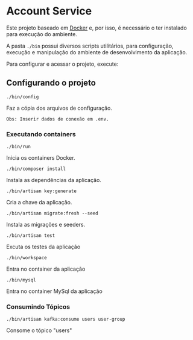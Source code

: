 # Account Service

Este projeto baseado em [Docker](https://www.docker.com/) e, por isso, é necessário o ter instalado para execução do ambiente.

A pasta `./bin` possui diversos scripts utilitários, para configuração, execução e manipulação do ambiente de desenvolvimento da aplicação.

Para configurar e acessar o projeto, execute:

## Configurando o projeto

```
./bin/config
```
Faz a cópia dos arquivos de configuração.

```
Obs: Inserir dados de conexão em .env.
```

### Executando containers
```
./bin/run
```
Inicia os containers Docker.

```
./bin/composer install
```
Instala as dependências da aplicação.

```
./bin/artisan key:generate
```
Cria a chave da aplicação.

```
./bin/artisan migrate:fresh --seed
```
Instala as migrações e seeders.

```
./bin/artisan test
```
Excuta os testes da aplicação

```
./bin/workspace
```
Entra no container da aplicação

```
./bin/mysql
```
Entra no container MySql da aplicação

### Consumindo Tópicos
```
./bin/artisan kafka:consume users user-group
```
Consome o tópico "users"